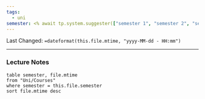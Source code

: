 ```yaml
---
tags:
  - uni
semester: <% await tp.system.suggester(["semester 1", "semester 2", "semester 3", "semester 4", "semester 5", "semester 6"], ["semester 1", "semester 2", "semester 3", "semester 4", "semester 5", "semester 6"]) %>
---
```

Last Changed: `=dateformat(this.file.mtime, "yyyy-MM-dd - HH:mm")`

---
### Lecture Notes
```dataviewjs
table semester, file.mtime
from "Uni/Courses"
where semester = this.file.semester
sort file.mtime desc
```
